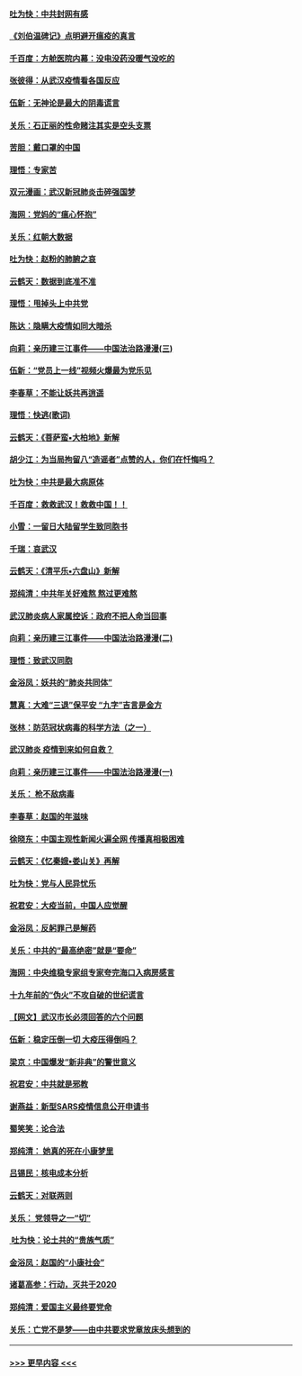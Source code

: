 #### [吐为快：中共封网有感](../pages/nsc993/n11852575.md?t=02081511) 
#### [《刘伯温碑记》点明避开瘟疫的真言](../pages/nsc993/n11852128.md?t=02081511) 
#### [千百度：方舱医院内幕：没电没药没暖气没吃的](../pages/nsc993/n11850211.md?t=02081511) 
#### [张彼得：从武汉疫情看各国反应](../pages/nsc993/n11850102.md?t=02081511) 
#### [伍新：无神论是最大的阴毒谎言](../pages/nsc993/n11846129.md?t=02081511) 
#### [关乐：石正丽的性命赌注其实是空头支票](../pages/nsc993/n11846109.md?t=02081511) 
#### [苦胆：戴口罩的中国](../pages/nsc993/n11845576.md?t=02081511) 
#### [理悟：专家苦](../pages/nsc993/n11845564.md?t=02081511) 
#### [双元漫画：武汉新冠肺炎击碎强国梦](../pages/nsc993/n11843320.md?t=02081511) 
#### [海网：党妈的“瘟心怀抱”](../pages/nsc993/n11840740.md?t=02081511) 
#### [关乐：红朝大数据](../pages/nsc993/n11840675.md?t=02081511) 
#### [吐为快：赵粉的肺腑之哀](../pages/nsc993/n11840618.md?t=02081511) 
#### [云鹤天：数据到底准不准](../pages/nsc993/n11840325.md?t=02081511) 
#### [理悟：甩掉头上中共党](../pages/nsc993/n11838826.md?t=02081511) 
#### [陈达：隐瞒大疫情如同大暗杀](../pages/nsc993/n11838771.md?t=02081511) 
#### [向莉：亲历建三江事件——中国法治路漫漫(三)](../pages/nsc993/n11831825.md?t=02081511) 
#### [伍新：“党员上一线”视频火爆最为党乐见](../pages/nsc993/n11838200.md?t=02081511) 
#### [李春草：不能让妖共再逍遥](../pages/nsc993/n11838102.md?t=02081511) 
#### [理悟：快逃(歌词)](../pages/nsc993/n11838083.md?t=02081511) 
#### [云鹤天：《菩萨蛮▪大柏地》新解](../pages/nsc993/n11838059.md?t=02081511) 
#### [胡少江：为当局拘留八“造谣者”点赞的人，你们在忏悔吗？](../pages/nsc993/n11836801.md?t=02081511) 
#### [吐为快：中共是最大病原体](../pages/nsc993/n11836748.md?t=02081511) 
#### [千百度：救救武汉！救救中国！！](../pages/nsc993/n11836145.md?t=02081511) 
#### [小雪：一留日大陆留学生致同胞书](../pages/nsc993/n11834624.md?t=02081511) 
#### [千瑞：哀武汉](../pages/nsc993/n11833647.md?t=02081511) 
#### [云鹤天：《清平乐▪六盘山》新解](../pages/nsc993/n11833611.md?t=02081511) 
#### [郑纯清：中共年关好难熬 熬过更难熬](../pages/nsc993/n11833489.md?t=02081511) 
#### [武汉肺炎病人家属控诉：政府不把人命当回事](../pages/nsc993/n11833205.md?t=02081511) 
#### [向莉：亲历建三江事件——中国法治路漫漫(二)](../pages/nsc993/n11829102.md?t=02081511) 
#### [理悟：致武汉同胞](../pages/nsc993/n11831522.md?t=02081511) 
#### [金浴凤：妖共的“肺炎共同体”](../pages/nsc993/n11829448.md?t=02081511) 
#### [慧真：大难“三退”保平安 “九字”吉言是金方](../pages/nsc993/n11829501.md?t=02081511) 
#### [张林：防范冠状病毒的科学方法（之一）](../pages/nsc993/n11828618.md?t=02081511) 
#### [武汉肺炎 疫情到来如何自救？](../pages/nsc993/n11827632.md?t=02081511) 
#### [向莉：亲历建三江事件——中国法治路漫漫(一)](../pages/nsc993/n11827190.md?t=02081511) 
#### [关乐： 枪不敌病毒](../pages/nsc993/n11826746.md?t=02081511) 
#### [李春草：赵国的年滋味](../pages/nsc993/n11826321.md?t=02081511) 
#### [徐晓东：中国主观性新闻火遍全网 传播真相极困难](../pages/nsc993/n11826508.md?t=02081511) 
#### [云鹤天：《忆秦娥▪娄山关》再解](../pages/nsc993/n11824682.md?t=02081511) 
#### [吐为快：党与人民异忧乐](../pages/nsc993/n11824660.md?t=02081511) 
#### [祝君安：大疫当前，中国人应觉醒](../pages/nsc993/n11821946.md?t=02081511) 
#### [金浴凤：反躬罪己是解药](../pages/nsc993/n11820280.md?t=02081511) 
#### [关乐：中共的“最高绝密”就是“要命”](../pages/nsc993/n11816946.md?t=02081511) 
#### [海网：中央维稳专家组专家夸完海口入病房感言](../pages/nsc993/n11815138.md?t=02081511) 
#### [十九年前的“伪火”不攻自破的世纪谎言](../pages/nsc993/n11813238.md?t=02081511) 
#### [【网文】武汉市长必须回答的六个问题](../pages/nsc993/n11813848.md?t=02081511) 
#### [伍新：稳定压倒一切 大疫压得倒吗？](../pages/nsc993/n11812634.md?t=02081511) 
#### [梁京：中国爆发“新非典”的警世意义](../pages/nsc993/n11812554.md?t=02081511) 
#### [祝君安：中共就是邪教](../pages/nsc993/n11812431.md?t=02081511) 
#### [谢燕益：新型SARS疫情信息公开申请书](../pages/nsc993/n11808840.md?t=02081511) 
#### [蜀笑笑：论合法](../pages/nsc993/n11808064.md?t=02081511) 
#### [郑纯清： 她真的死在小康梦里](../pages/nsc993/n11806623.md?t=02081511) 
#### [吕锡民：核电成本分析](../pages/nsc993/n11806284.md?t=02081511) 
#### [云鹤天：对联两则](../pages/nsc993/n11805957.md?t=02081511) 
#### [关乐： 党领导之一“切”](../pages/nsc993/n11804505.md?t=02081511) 
#### [ 吐为快：论土共的“贵族气质”](../pages/nsc993/n11804490.md?t=02081511) 
#### [金浴凤：赵国的“小康社会”](../pages/nsc993/n11804452.md?t=02081511) 
#### [诸葛高参：行动，灭共于2020](../pages/nsc993/n11804120.md?t=02081511) 
#### [郑纯清：爱国主义最终要党命](../pages/nsc993/n11802197.md?t=02081511) 
#### [关乐：亡党不是梦——由中共要求党章放床头想到的](../pages/nsc993/n11802156.md?t=02081511) 

----
#### [ >>> 更早内容 <<< ](../indexes/nsc993-earlier.md)
